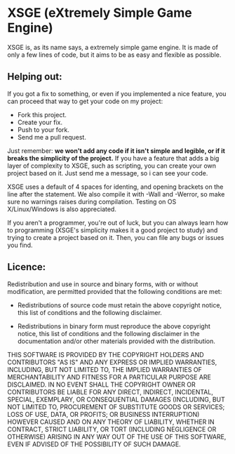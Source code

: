 # XSGE (eXtremely Simple Game Engine) #

XSGE is, as its name says, a extremely simple game engine. It is made of only a few lines of code, but it aims to be as easy and flexible as possible.

## Helping out:

If you got a fix to something, or even if you implemented a nice feature, you can proceed that way to get your code on my project:

* Fork this project.
* Create your fix.
* Push to your fork.
* Send me a pull request.

Just remember: **we won't add any code if it isn't simple and legible, or if it breaks the simplicity of the project.**
If you have a feature that adds a big layer of complexity to XSGE, such as scripting, you can create your own project based on it. Just send me a message, so i can see your code.

XSGE uses a default of 4 spaces for identing, and opening brackets on the line after the statement. We also compile it with -Wall and -Werror, so make sure no warnings raises during compilation. Testing on OS X/Linux/Windows is also appreciated.

If you aren't a programmer, you're out of luck, but you can always learn how to programming (XSGE's simplicity makes it a good project to study) and trying to create a project based on it. Then, you can file any bugs or issues you find.

## Licence:

Redistribution and use in source and binary forms, with or without modification, are permitted provided that the following conditions are met:

* Redistributions of source code must retain the above copyright notice, this list of conditions and the following disclaimer.

* Redistributions in binary form must reproduce the above copyright notice, this list of conditions and the following disclaimer in the documentation and/or other materials provided with the distribution.

THIS SOFTWARE IS PROVIDED BY THE COPYRIGHT HOLDERS AND CONTRIBUTORS "AS IS" AND ANY EXPRESS OR IMPLIED WARRANTIES, INCLUDING, BUT NOT LIMITED TO, THE IMPLIED WARRANTIES OF MERCHANTABILITY AND FITNESS FOR A PARTICULAR PURPOSE ARE DISCLAIMED. IN NO EVENT SHALL THE COPYRIGHT OWNER OR CONTRIBUTORS BE LIABLE FOR ANY DIRECT, INDIRECT, INCIDENTAL, SPECIAL, EXEMPLARY, OR CONSEQUENTIAL DAMAGES (INCLUDING, BUT NOT LIMITED TO, PROCUREMENT OF SUBSTITUTE GOODS OR SERVICES; LOSS OF USE, DATA, OR PROFITS; OR BUSINESS INTERRUPTION) HOWEVER CAUSED AND ON ANY THEORY OF LIABILITY, WHETHER IN CONTRACT, STRICT LIABILITY, OR TORT (INCLUDING NEGLIGENCE OR OTHERWISE) ARISING IN ANY WAY OUT OF THE USE OF THIS SOFTWARE, EVEN IF ADVISED OF THE POSSIBILITY OF SUCH DAMAGE.
